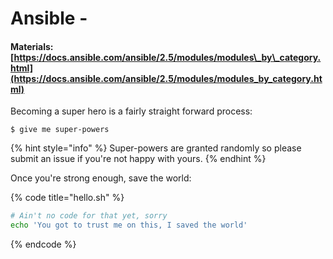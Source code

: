 # Ansible -

#### Materials: [https://docs.ansible.com/ansible/2.5/modules/modules\_by\_category.html](https://docs.ansible.com/ansible/2.5/modules/modules_by_category.html)

Becoming a super hero is a fairly straight forward process:

```
$ give me super-powers
```

{% hint style="info" %}
 Super-powers are granted randomly so please submit an issue if you're not happy with yours.
{% endhint %}

Once you're strong enough, save the world:

{% code title="hello.sh" %}
```bash
# Ain't no code for that yet, sorry
echo 'You got to trust me on this, I saved the world'
```
{% endcode %}



